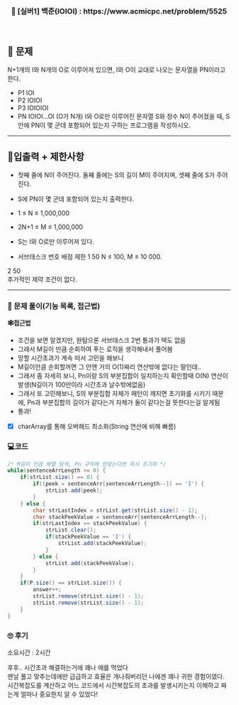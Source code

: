 <h3 align="center"> 
    📢  [실버1] 백준(IOIOI) : https://www.acmicpc.net/problem/5525
</h3>

<br>

## 🚀 문제

N+1개의 I와 N개의 O로 이루어져 있으면, I와 O이 교대로 나오는 문자열을 PN이라고 한다.
- P1 IOI
- P2 IOIOI
- P3 IOIOIOI
- PN IOIOI...OI (O가 N개)
I와 O로만 이루어진 문자열 S와 정수 N이 주어졌을 때, S안에 PN이 몇 군데 포함되어 있는지 구하는 프로그램을 작성하시오.

---

## 🚦입출력 + 제한사항

- 첫째 줄에 N이 주어진다. 둘째 줄에는 S의 길이 M이 주어지며, 셋째 줄에 S가 주어진다.
- S에 PN이 몇 군데 포함되어 있는지 출력한다.
- 1 ≤ N ≤ 1,000,000
- 2N+1 ≤ M ≤ 1,000,000
- S는 I와 O로만 이루어져 있다.

- 서브태스크
번호	배점	제한
1	50	N ≤ 100, M ≤ 10 000.

2	50	
추가적인 제약 조건이 없다.

---

### 📜 문제 풀이(기능 목록, 접근법)
**🕸접근법**
- 조건을 보면 알겠지만, 완탐으론 서브태스크 2번 통과가 택도 없음
- 그래서 M길이 만큼 순회하여 푸는 로직을 생각해내서 풀어봄
- 망할 시간초과가 계속 떠서 고민을 해보니
- M길이만큼 순회할꺼면 그 안엔 거의 O(1)짜리 연산밖에 없다는 말인데..
- 그래서 좀 자세히 보니, Pn이랑 S의 부분집합이 일치하는지 확인할때 O(N) 연산이 발생(N길이가 100만이라 시간초과 날수밖에없음)
- 그래서 또 고민해보니, S의 부분집합 자체가 패턴이 깨지면 초기화를 시키기 때문에, Pn과 부분집합의 길이가 같다는거 자체가 둘이 같다는걸 뜻한다는걸 알게됨
- 통과!

- [x] charArray를 통해 오버헤드 최소화(String 연산에 비해 빠름)

### 💻코드

```java
/* M길이 만큼 배열 탐색, Pn 규칙에 안맞는다면 즉시 초기화 */
while(sentenceArrLength >= 0) {
	if(strList.size() == 0) {
		if((peek = sentenceArr[sentenceArrLength--]) == 'I') {
			strList.add(peek);
		}
	} else {
		char strLastIndex = strList.get(strList.size() - 1);
		char stackPeekValue = sentenceArr[sentenceArrLength--];
		if(strLastIndex == stackPeekValue) {
			strList.clear();
			if(stackPeekValue == 'I') {
				strList.add(stackPeekValue);
			}
		} else {
			strList.add(stackPeekValue);
		}
	}
	if(P.size() == strList.size()) {
		answer++;
		strList.remove(strList.size() - 1);
		strList.remove(strList.size() - 1);
	}
}
```

### 🙄 후기
소요시간 : 2시간  <br>

후후.. 시간초과 해결하는거에 꽤나 애를 먹었다 <br>
맨날 풀고 맞추는데에만 급급하고 효율은 개나줘버리던 나에겐 꽤나 귀한 경험이였다. <br>
시간복잡도를 계산하고 어느 코드에서 시간복잡도의 초과를 발생시키는지 이해하고 짜는게 얼마나 중요한지 알 수 있었다!
